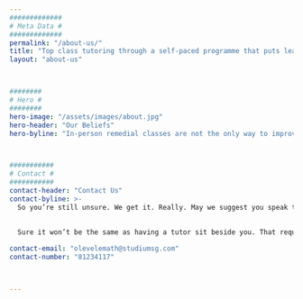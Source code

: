 ```yaml
---
#############
# Meta Data #
#############
permalink: "/about-us/"
title: "Top class tutoring through a self-paced programme that puts learning in the palm of your hand"
layout: "about-us"



########
# Hero #
########
hero-image: "/assets/images/about.jpg"
hero-header: "Our Beliefs"
hero-byline: "In-person remedial classes are not the only way to improve your grade. We bring decades of experience, delivered in a safe environment, with a pedagogy catered to the modern student, at a fraction of the price."



###########
# Contact #
###########
contact-header: "Contact Us"
contact-byline: >-
  So you’re still unsure. We get it. Really. May we suggest you speak to some of our old students or parents. Let them tell you how we’ve helped them.
  
  
  Sure it won’t be the same as having a tutor sit beside you. That requires time, and time means it’ll cost you more. But if you still need help, our tutors host a weekly consultation for Studium users where you can get your questions answered.

contact-email: "olevelemath@studiumsg.com"
contact-number: "81234117"



---
```

